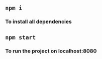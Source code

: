 ## `npm i`

### To install all dependencies

## `npm start`

### To run the project on localhost:8080

